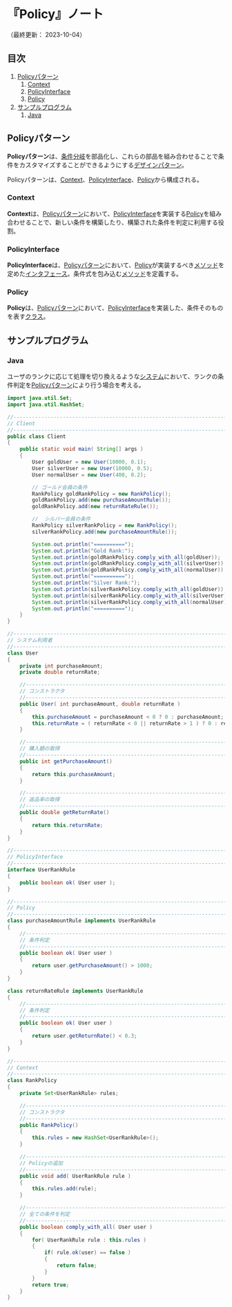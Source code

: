 # 『Policy』ノート

（最終更新： 2023-10-04）


## 目次

1. [Policyパターン](#policyパターン)
	1. [Context](#context)
	1. [PolicyInterface](#policyinterface)
	1. [Policy](#policy)
1. [サンプルプログラム](#サンプルプログラム)
	1. [Java](#java)


## Policyパターン

**Policyパターン**は、[条件分岐](../../../../programming/_/chapters/control_flow.md#条件分岐)を部品化し、これらの部品を組み合わせることで条件をカスタマイズすることができるようにする[デザインパターン](./design_pattern.md#デザインパターン)。

Policyパターンは、[Context](#context)、[PolicyInterface](#policyinterface)、[Policy](#policy)から構成される。

### Context

**Context**は、[Policyパターン](#policyパターン)において、[PolicyInterface](#policyinterface)を実装する[Policy](#policy)を組み合わせることで、新しい条件を構築したり、構築された条件を判定に利用する役割。

### PolicyInterface

**PolicyInterface**は、[Policyパターン](#policyパターン)において、[Policy](#policy)が実装するべき[メソッド](../../../../programming/_/chapters/object_oriented.md#メソッド)を定めた[インタフェース](../../../../programming/_/chapters/object_oriented.md#インタフェース)。条件式を包み込む[メソッド](../../../../programming/_/chapters/object_oriented.md#メソッド)を定義する。

### Policy

**Policy**は、[Policyパターン](#policyパターン)において、[PolicyInterface](#policyinterface)を実装した、条件そのものを表す[クラス](../../../../programming/_/chapters/object_oriented.md#クラス)。


## サンプルプログラム

### Java

ユーザのランクに応じて処理を切り換えるような[システム](../../../../system/_/chapters/system.md#システム)において、ランクの条件判定を[Policyパターン](#policyパターン)により行う場合を考える。

```java
import java.util.Set;
import java.util.HashSet;

//------------------------------------------------------------------------------
// Client
//------------------------------------------------------------------------------
public class Client
{
    public static void main( String[] args )
    {
        User goldUser = new User(10000, 0.1);
        User silverUser = new User(10000, 0.5);
        User normalUser = new User(400, 0.2);

        // ゴールド会員の条件
        RankPolicy goldRankPolicy = new RankPolicy();
        goldRankPolicy.add(new purchaseAmountRule());
        goldRankPolicy.add(new returnRateRule());

        //  シルバー会員の条件
        RankPolicy silverRankPolicy = new RankPolicy();
        silverRankPolicy.add(new purchaseAmountRule());

        System.out.println("==========");
        System.out.println("Gold Rank:");
        System.out.println(goldRankPolicy.comply_with_all(goldUser));
        System.out.println(goldRankPolicy.comply_with_all(silverUser));
        System.out.println(goldRankPolicy.comply_with_all(normalUser));
        System.out.println("==========");
        System.out.println("Silver Rank:");
        System.out.println(silverRankPolicy.comply_with_all(goldUser));
        System.out.println(silverRankPolicy.comply_with_all(silverUser));
        System.out.println(silverRankPolicy.comply_with_all(normalUser));
        System.out.println("==========");
    }
}

//------------------------------------------------------------------------------
// システム利用者
//------------------------------------------------------------------------------
class User
{
    private int purchaseAmount;
    private double returnRate;

    //--------------------------------------------------------------------------
    // コンストラクタ
    //--------------------------------------------------------------------------
    public User( int purchaseAmount, double returnRate )
    {
        this.purchaseAmount = purchaseAmount < 0 ? 0 : purchaseAmount;
        this.returnRate = ( returnRate < 0 || returnRate > 1 ) ? 0 : returnRate;
    }

    //--------------------------------------------------------------------------
    // 購入額の取得
    //--------------------------------------------------------------------------
    public int getPurchaseAmount()
    {
        return this.purchaseAmount;
    }

    //--------------------------------------------------------------------------
    // 返品率の取得
    //--------------------------------------------------------------------------
    public double getReturnRate()
    {
        return this.returnRate;
    }
}

//------------------------------------------------------------------------------
// PolicyInterface
//------------------------------------------------------------------------------
interface UserRankRule
{
    public boolean ok( User user );
}

//------------------------------------------------------------------------------
// Policy
//------------------------------------------------------------------------------
class purchaseAmountRule implements UserRankRule
{
    //--------------------------------------------------------------------------
    // 条件判定
    //--------------------------------------------------------------------------
    public boolean ok( User user )
    {
        return user.getPurchaseAmount() > 1000;
    }
}

class returnRateRule implements UserRankRule
{
    //--------------------------------------------------------------------------
    // 条件判定
    //--------------------------------------------------------------------------
    public boolean ok( User user )
    {
        return user.getReturnRate() < 0.3;
    }
}

//------------------------------------------------------------------------------
// Context
//------------------------------------------------------------------------------
class RankPolicy
{
    private Set<UserRankRule> rules;

    //--------------------------------------------------------------------------
    // コンストラクタ
    //--------------------------------------------------------------------------
    public RankPolicy()
    {
        this.rules = new HashSet<UserRankRule>();
    }

    //--------------------------------------------------------------------------
    // Policyの追加
    //--------------------------------------------------------------------------
    public void add( UserRankRule rule )
    {
        this.rules.add(rule);
    }

    //--------------------------------------------------------------------------
    // 全ての条件を判定
    //--------------------------------------------------------------------------
    public boolean comply_with_all( User user )
    {
        for( UserRankRule rule : this.rules )
        {
            if( rule.ok(user) == false )
            {
                return false;
            }
        }
        return true;
    }
}
```

